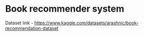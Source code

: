 # Book recommender system
Dataset link - https://www.kaggle.com/datasets/arashnic/book-recommendation-dataset
